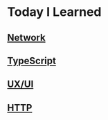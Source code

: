 # Today I Learned

## [Network](https://github.com/Ubinquitous/TIL/tree/master/Network)

## [TypeScript](https://github.com/Ubinquitous/TIL/tree/master/TypeScript)

## [UX/UI](https://github.com/Ubinquitous/TIL/tree/master/UX%20UI)

## [HTTP](https://github.com/Ubinquitous/TIL/tree/master/HTTP)




